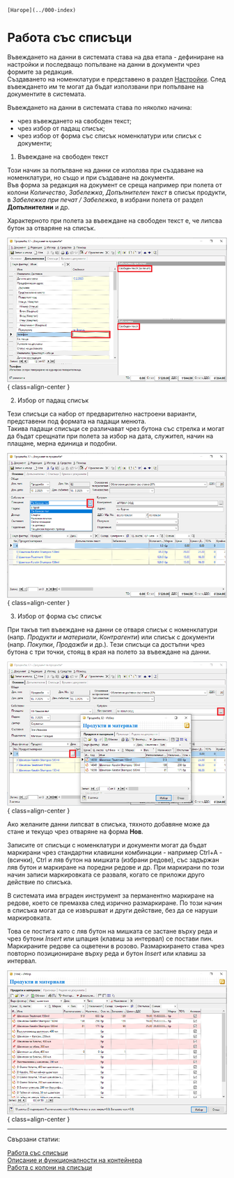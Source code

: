 ```{only} html
[Нагоре](../000-index)
```

# Работа със списъци

Въвеждането на данни в системата става на два етапа - дефиниране на настройки и последващо попълване на данни в документи чрез формите за редакция.  
Създаването на номенклатури е представено в раздел [Настройки](https://docs.unicontsoft.com/manual/001-ref/000-index.html). След въвеждането им те могат да бъдат използвани при попълване на документите в системата.  

Въвеждането на данни в системата става по няколко начина:  
- чрез въвеждането на свободен текст;  
- чрез избор от падащ списък;  
- чрез избор от форма със списък номенклатури или списък с документи;  

1) Въвеждане на свободен текст  

Този начин за попълване на данни се използва при създаване на номенклатури, но също и при създаване на документи.  
Във форма за редакция на документ се среща например при полета от колони *Количество*, *Забележка*, *Допълнителен текст* в списък продукти, в *Забележка при печат / Забележка*, в избрани полета от раздел **Допълнителни** и др.  

Характерното при полета за въвеждане на свободен текст е, че липсва бутон за отваряне на списък.  

![](901-lists1.png){ class=align-center }

2) Избор от падащ списък  

Тези списъци са набор от предварително настроени варианти, представени под формата на падащи менюта.  
Такива падащи списъци се различават чрез бутона със стрелка и могат да бъдат срещнати при полета за избор на дата, служител, начин на плащане, мерна единица и подобни.  

![](901-lists2.png){ class=align-center }


3) Избор от форма със списък  

При такъв тип въвеждане на данни се отваря списък с номенклатури (напр. *Продукти и материали*, *Контрагенти*) или списък с документи (напр. *Покупки*, *Продажби* и др.). 
Тези списъци са достъпни чрез бутона с три точки, стоящ в края на полето за въвеждане на данни.  

![](901-lists3.png){ class=align-center }

Ако желаните данни липсват в списъка, тяхното добавяне може да стане и текущо чрез отваряне на форма **Нов**.   

Записите от списъци с номенклатури и документи могат да бъдат маркирани чрез стандартни клавишни комбинации - например Ctrl+A - (всички), Ctrl и ляв бутон на мишката (избрани редове), със задържан ляв бутон и маркиране на поредни редове и др. При маркирани по този начин записи маркировката се разваля, когато се приложи друго действие по списъка.   

В системата има вграден инструмент за перманентно маркиране на редове, което се премахва след изрично размаркиране. По този начин в списъка могат да се извършват и други действие, без да се наруши маркировката.  

Това се постига като с ляв бутон на мишката се застане върху реда и чрез бутони *Insert* или шпация (клавиш за интервал) се постави пин. Маркираните редове са оцветени в розово. Размаркирането става чрез повторно позициониране върху реда и бутон *Insert* или клавиш за интервал.   

![](901-lists4.png){ class=align-center }


___  
Свързани статии:  

[Работа със списъци](https://docs.unicontsoft.com/blog/20241112-lists-configuration.html)  
[Описание и функционалности на контейнера](https://www.unicontsoft.com/cms/node/253)  
[Работа с колони на списъци](https://www.unicontsoft.com/cms/node/254)  

